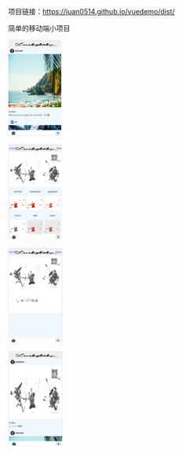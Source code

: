 项目链接：https://juan0514.github.io/vuedemo/dist/

简单的移动端小项目

![这里随便写文字](https://github.com/juan0514/vuedemo/blob/pic/Picture1.png)

![这里随便写文字](https://github.com/juan0514/vuedemo/blob/pic/Picture2.png)

![这里随便写文字](https://github.com/juan0514/vuedemo/blob/pic/Picture3.png)

![这里随便写文字](https://github.com/juan0514/vuedemo/blob/pic/Picture4.png)





